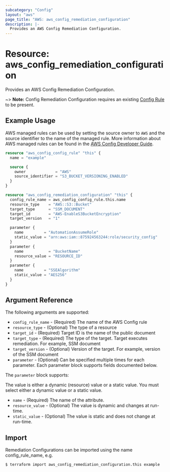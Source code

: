 ```yaml
---
subcategory: "Config"
layout: "aws"
page_title: "AWS: aws_config_remediation_configuration"
description: |-
  Provides an AWS Config Remediation Configuration.
---
```


# Resource: aws_config_remediation_configuration

Provides an AWS Config Remediation Configuration.

~> **Note:** Config Remediation Configuration requires an existing [Config Rule](/docs/providers/aws/r/config_config_rule.html) to be present.

## Example Usage

AWS managed rules can be used by setting the source owner to `AWS` and the source identifier to the name of the managed rule. More information about AWS managed rules can be found in the [AWS Config Developer Guide](https://docs.aws.amazon.com/config/latest/developerguide/evaluate-config_use-managed-rules.html).

```terraform
resource "aws_config_config_rule" "this" {
  name = "example"

  source {
    owner             = "AWS"
    source_identifier = "S3_BUCKET_VERSIONING_ENABLED"
  }
}

resource "aws_config_remediation_configuration" "this" {
  config_rule_name = aws_config_config_rule.this.name
  resource_type    = "AWS::S3::Bucket"
  target_type      = "SSM_DOCUMENT"
  target_id        = "AWS-EnableS3BucketEncryption"
  target_version   = "1"

  parameter {
    name         = "AutomationAssumeRole"
    static_value = "arn:aws:iam::875924563244:role/security_config"
  }
  parameter {
    name           = "BucketName"
    resource_value = "RESOURCE_ID"
  }
  parameter {
    name         = "SSEAlgorithm"
    static_value = "AES256"
  }
}
```

## Argument Reference

The following arguments are supported:

* `config_rule_name` - (Required) The name of the AWS Config rule
* `resource_type` - (Optional) The type of a resource
* `target_id` - (Required) Target ID is the name of the public document
* `target_type` - (Required) The type of the target. Target executes remediation. For example, SSM document
* `target_version` - (Optional) Version of the target. For example, version of the SSM document
* `parameter` - (Optional) Can be specified multiple times for each
   parameter. Each parameter block supports fields documented below.

The `parameter` block supports:

The value is either a dynamic (resource) value or a static value.
You must select either a dynamic value or a static value.

* `name` - (Required) The name of the attribute.
* `resource_value` - (Optional) The value is dynamic and changes at run-time.
* `static_value` - (Optional) The value is static and does not change at run-time.

## Import

Remediation Configurations can be imported using the name config_rule_name, e.g.

```
$ terraform import aws_config_remediation_configuration.this example
```
